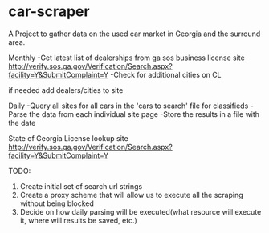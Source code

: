 # car-scraper
A Project to gather data on the used car market in Georgia and the surround area.


Monthly
-Get latest list of dealerships from ga sos business license site
    http://verify.sos.ga.gov/Verification/Search.aspx?facility=Y&SubmitComplaint=Y
-Check for additional cities on CL

if needed add dealers/cities to site

Daily
-Query all sites for all cars in the 'cars to search' file for classifieds
-Parse the data from each individual site page
-Store the results in a file with the date

State of Georgia License lookup site
http://verify.sos.ga.gov/Verification/Search.aspx?facility=Y&SubmitComplaint=Y


TODO:
1. Create initial set of search url strings
2. Create a proxy scheme that will allow us to execute all the scraping without being blocked
3. Decide on how daily parsing will be executed(what resource will execute it, where will results be saved, etc.)